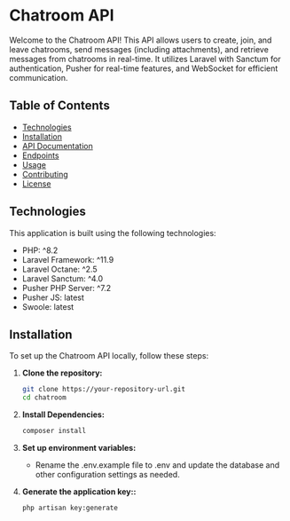 # Chatroom API

Welcome to the Chatroom API! This API allows users to create, join, and leave chatrooms, send messages (including attachments), and retrieve messages from chatrooms in real-time. It utilizes Laravel with Sanctum for authentication, Pusher for real-time features, and WebSocket for efficient communication.

## Table of Contents

- [Technologies](#technologies)
- [Installation](#installation)
- [API Documentation](#api-documentation)
- [Endpoints](#endpoints)
- [Usage](#usage)
- [Contributing](#contributing)
- [License](#license)

## Technologies

This application is built using the following technologies:

- PHP: ^8.2
- Laravel Framework: ^11.9
- Laravel Octane: ^2.5
- Laravel Sanctum: ^4.0
- Pusher PHP Server: ^7.2
- Pusher JS: latest
- Swoole: latest

## Installation

To set up the Chatroom API locally, follow these steps:

1. **Clone the repository:**
   ```bash
   git clone https://your-repository-url.git
   cd chatroom

2. **Install Dependencies:**
   ```bash
   composer install

3. **Set up environment variables:**
    - Rename the .env.example file to .env and update the database and other configuration settings as needed.

4. **Generate the application key::**
   ```bash
   php artisan key:generate
